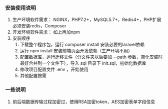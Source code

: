 ### 安装使用说明
1. 生产环境软件需求：
    NGINX，PHP7.2+，MySQL5.7+，Redis4+，PHP扩展必须安装redis，Composer
2. 开发环境软件需求：
    如上再加npm
3. 安装顺序
    1. 下载整个程序包，运行 composer install 安装必要的laravel依赖
    2. 运行 npm install 安装前端页面开发依赖（生产环境不用）
    3. 配置数据库，运行迁移文件（分文件夹以后要加 --path 参数，简化安装时最好合并到一个文件下），导入 sql 目录下 init.sql，初始化数据库
    4. 修改项目配置文件 .env ，开始使用
    5. 其他配置按需


### 一些说明
1. 前后端数据传输过程加密过，使用RSA加密token，AES加密表单字段信息